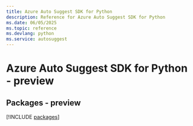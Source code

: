 ```yaml
---
title: Azure Auto Suggest SDK for Python
description: Reference for Azure Auto Suggest SDK for Python
ms.date: 06/05/2025
ms.topic: reference
ms.devlang: python
ms.service: autosuggest
---
```

# Azure Auto Suggest SDK for Python - preview
## Packages - preview
[!INCLUDE [packages](auto-suggest-index.md)]